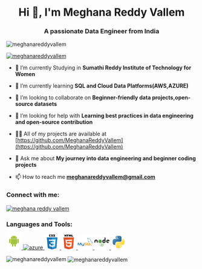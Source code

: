 <h1 align="center">Hi 👋, I'm Meghana Reddy Vallem</h1>
<h3 align="center">A passionate Data Engineer from India</h3>

<p align="left"> <img src="https://komarev.com/ghpvc/?username=meghanareddyvallem&label=Profile%20views&color=0e75b6&style=flat" alt="meghanareddyvallem" /> </p>

<p align="left"> <a href="https://github.com/ryo-ma/github-profile-trophy"><img src="https://github-profile-trophy.vercel.app/?username=meghanareddyvallem" alt="meghanareddyvallem" /></a> </p>

- 🔭 I’m currently Studying in **Sumathi Reddy Institute of Technology for Women**

- 🌱 I’m currently learning **SQL and Cloud Data Platforms(AWS,AZURE)**

- 👯 I’m looking to collaborate on **Beginner-friendly data projects,open-source datasets**

- 🤝 I’m looking for help with **Learning best practices in data engineering and open-source contribution**

- 👨‍💻 All of my projects are available at [https://github.com/MeghanaReddyVallem](https://github.com/MeghanaReddyVallem)

- 💬 Ask me about **My journey into data engineering and beginner coding projects**

- 📫 How to reach me **meghanareddyvallem@gmail.com**

<h3 align="left">Connect with me:</h3>
<p align="left">
<a href="https://linkedin.com/in/meghana reddy vallem" target="blank"><img align="center" src="https://raw.githubusercontent.com/rahuldkjain/github-profile-readme-generator/master/src/images/icons/Social/linked-in-alt.svg" alt="meghana reddy vallem" height="30" width="40" /></a>
</p>

<h3 align="left">Languages and Tools:</h3>
<p align="left"> <a href="https://developer.android.com" target="_blank" rel="noreferrer"> <img src="https://raw.githubusercontent.com/devicons/devicon/master/icons/android/android-original-wordmark.svg" alt="android" width="40" height="40"/> </a> <a href="https://azure.microsoft.com/en-in/" target="_blank" rel="noreferrer"> <img src="https://www.vectorlogo.zone/logos/microsoft_azure/microsoft_azure-icon.svg" alt="azure" width="40" height="40"/> </a> <a href="https://www.w3schools.com/css/" target="_blank" rel="noreferrer"> <img src="https://raw.githubusercontent.com/devicons/devicon/master/icons/css3/css3-original-wordmark.svg" alt="css3" width="40" height="40"/> </a> <a href="https://www.w3.org/html/" target="_blank" rel="noreferrer"> <img src="https://raw.githubusercontent.com/devicons/devicon/master/icons/html5/html5-original-wordmark.svg" alt="html5" width="40" height="40"/> </a> <a href="https://www.mysql.com/" target="_blank" rel="noreferrer"> <img src="https://raw.githubusercontent.com/devicons/devicon/master/icons/mysql/mysql-original-wordmark.svg" alt="mysql" width="40" height="40"/> </a> <a href="https://nodejs.org" target="_blank" rel="noreferrer"> <img src="https://raw.githubusercontent.com/devicons/devicon/master/icons/nodejs/nodejs-original-wordmark.svg" alt="nodejs" width="40" height="40"/> </a> <a href="https://www.python.org" target="_blank" rel="noreferrer"> <img src="https://raw.githubusercontent.com/devicons/devicon/master/icons/python/python-original.svg" alt="python" width="40" height="40"/> </a> </p>

<p><img align="left" src="https://github-readme-stats.vercel.app/api/top-langs?username=meghanareddyvallem&show_icons=true&locale=en&layout=compact" alt="meghanareddyvallem" /></p>

<p>&nbsp;<img align="center" src="https://github-readme-stats.vercel.app/api?username=meghanareddyvallem&show_icons=true&locale=en" alt="meghanareddyvallem" /></p>
